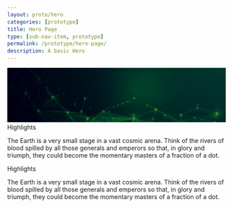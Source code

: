 ```yaml
---
layout: proto/hero
categories: [prototype]
title: Hero Page
type: [sub-nav-item, prototype]
permalink: /prototype/hero-page/
description: A basic Hero
---
```

<img src="../assets/../../assets/images/hero-2.webp" />
<div class="content-section">
<div class="title">Highlights</div>
<p>The Earth is a very small stage in a vast cosmic arena. Think of the rivers of blood spilled by all those generals and emperors so that, in glory and triumph, they could become the momentary masters of a fraction of a dot.</p>
</div>

<div class="hero no-img">
<div class="content-section">
<div class="title">Highlights</div>
<p>The Earth is a very small stage in a vast cosmic arena. Think of the rivers of blood spilled by all those generals and emperors so that, in glory and triumph, they could become the momentary masters of a fraction of a dot.</p>
</div>
</div>